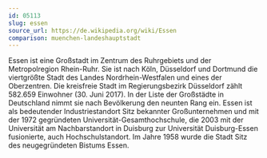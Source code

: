 ```yaml
---
id: 05113
slug: essen
source_url: https://de.wikipedia.org/wiki/Essen
comparison: muenchen-landeshauptstadt
---
```


Essen ist eine Großstadt im Zentrum des Ruhrgebiets und der Metropolregion Rhein-Ruhr. Sie ist nach Köln, Düsseldorf und Dortmund die viertgrößte Stadt des Landes Nordrhein-Westfalen und eines der Oberzentren. Die kreisfreie Stadt im Regierungsbezirk Düsseldorf zählt 582.659 Einwohner (30. Juni 2017). In der Liste der Großstädte in Deutschland nimmt sie nach Bevölkerung den neunten Rang ein. Essen ist als bedeutender Industriestandort Sitz bekannter Großunternehmen und mit der 1972 gegründeten Universität-Gesamthochschule, die 2003 mit der Universität am Nachbarstandort in Duisburg zur Universität Duisburg-Essen fusionierte, auch Hochschulstandort. Im Jahre 1958 wurde die Stadt Sitz des neugegründeten Bistums Essen.
